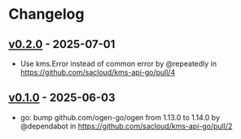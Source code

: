 # Changelog

## [v0.2.0](https://github.com/sacloud/kms-api-go/compare/v0.1.0...v0.2.0) - 2025-07-01
- Use kms.Error instead of common error by @repeatedly in https://github.com/sacloud/kms-api-go/pull/4

## [v0.1.0](https://github.com/sacloud/kms-api-go/commits/v0.1.0) - 2025-06-03
- go: bump github.com/ogen-go/ogen from 1.13.0 to 1.14.0 by @dependabot in https://github.com/sacloud/kms-api-go/pull/2
